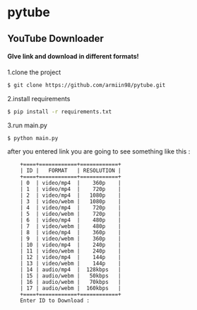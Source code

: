 # pytube
## YouTube Downloader 
#### GIve link and download in different formats!

1.clone the project
```sh
$ git clone https://github.com/armiin98/pytube.git
```       
2.install requirements
```sh
$ pip install -r requirements.txt
```       
3.run main.py
```sh
$ python main.py
```       

after you entered link you are going to see something like this : 


        +====+============+============+
        | ID |   FORMAT   | RESOLUTION |
        +====+============+============+
        | 0  | video/mp4  |    360p    |
        | 1  | video/mp4  |    720p    |
        | 2  | video/mp4  |   1080p    |
        | 3  | video/webm |   1080p    |
        | 4  | video/mp4  |    720p    |
        | 5  | video/webm |    720p    |
        | 6  | video/mp4  |    480p    |
        | 7  | video/webm |    480p    |
        | 8  | video/mp4  |    360p    |
        | 9  | video/webm |    360p    |
        | 10 | video/mp4  |    240p    |
        | 11 | video/webm |    240p    |
        | 12 | video/mp4  |    144p    |
        | 13 | video/webm |    144p    |
        | 14 | audio/mp4  |  128kbps   |
        | 15 | audio/webm |   50kbps   |
        | 16 | audio/webm |   70kbps   |
        | 17 | audio/webm |  160kbps   |
        +====+============+============+
        Enter ID to Download : 
